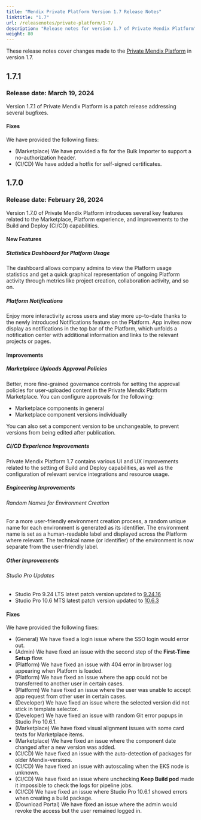 ```yaml
---
title: "Mendix Private Platform Version 1.7 Release Notes"
linktitle: "1.7"
url: /releasenotes/private-platform/1-7/
description: "Release notes for version 1.7 of Private Mendix Platform"
weight: 80
---
```


These release notes cover changes made to the [Private Mendix Platform](/private-mendix-platform/) in version 1.7.

## 1.7.1

### Release date: March 19, 2024

Version 1.7.1 of Private Mendix Platform is a patch release addressing several bugfixes.

#### Fixes

We have provided the following fixes:

* (Marketplace) We have provided a fix for the Bulk Importer to support a no-authorization header.
* (CI/CD) We have added a hotfix for self-signed certificates.

## 1.7.0

### Release date: February 26, 2024

Version 1.7.0 of Private Mendix Platform introduces several key features related to the Marketplace, Platform experience, and improvements to the Build and Deploy (CI/CD) capabilities.

#### New Features

##### Statistics Dashboard for Platform Usage

The dashboard allows company admins to view the Platform usage statistics and get a quick graphical representation of ongoing Platform activity through metrics like project creation, collaboration activity, and so on.

##### Platform Notifications

Enjoy more interactivity across users and stay more up-to-date thanks to the newly introduced Notifications feature on the Platform. App invites now display as notifications in the top bar of the Platform, which unfolds a notification center with additional information and links to the relevant projects or pages.

#### Improvements

##### Marketplace Uploads Approval Policies

Better, more fine-grained governance controls for setting the approval policies for user-uploaded content in the Private Mendix Platform Marketplace. You can configure approvals for the following:

* Marketplace components in general
* Marketplace component versions individually

You can also set a component version to be unchangeable, to prevent versions from being edited after publication.

##### CI/CD Experience Improvements

Private Mendix Platform 1.7 contains various UI and UX improvements related to the setting of Build and Deploy capabilities, as well as the configuration of relevant service integrations and resource usage.

##### Engineering Improvements

###### Random Names for Environment Creation

For a more user-friendly environment creation process, a random unique name for each environment is generated as its identifier. The environment name is set as a human-readable label and displayed across the Platform where relevant. The technical name (or identifier) of the environment is now separate from the user-friendly label.

##### Other Improvements

###### Studio Pro Updates

* Studio Pro 9.24 LTS latest patch version updated to [9.24.16](/releasenotes/studio-pro/9.24/#92416)
* Studio Pro 10.6 MTS latest patch version updated to [10.6.3](/releasenotes/studio-pro/10.6/#1063)

#### Fixes

We have provided the following fixes:

* (General) We have fixed a login issue where the SSO login would error out.
* (Admin) We have fixed an issue with the second step of the **First-Time Setup** flow.
* (Platform) We have fixed an issue with 404 error in browser log appearing when Platform is loaded.
* (Platform) We have fixed an issue where the app could not be transferred to another user in certain cases.
* (Platform) We have fixed an issue where the user was unable to accept app request from other user in certain cases.
* (Developer) We have fixed an issue where the selected version did not stick in template selector.
* (Developer) We have fixed an issue with random Git error popups in Studio Pro 10.6.1.
* (Marketplace) We have fixed visual alignment issues with some card texts for Marketplace items.
* (Marketplace) We have fixed an issue where the component date changed after a new version was added.
* (CI/CD) We have fixed an issue with the auto-detection of packages for older Mendix-versions.
* (CI/CD) We have fixed an issue with autoscaling when the EKS node is unknown.
* (CI/CD) We have fixed an issue where unchecking **Keep Build pod** made it impossible to check the logs for pipeline jobs.
* (CI/CD) We have fixed an issue where Studio Pro 10.6.1 showed errors when creating a build package.
* (Download Portal) We have fixed an issue where the admin would revoke the access but the user remained logged in.
